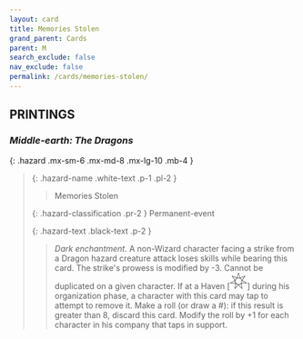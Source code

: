 ```yaml
---
layout: card
title: Memories Stolen
grand_parent: Cards
parent: M
search_exclude: false
nav_exclude: false
permalink: /cards/memories-stolen/
---
```


## PRINTINGS


### _Middle-earth: The Dragons_

{: .hazard .mx-sm-6 .mx-md-8 .mx-lg-10 .mb-4 }
> {: .hazard-name .white-text .p-1 .pl-2 }
> > <div class="hazard-mp"></div>
> > <div class="card-name">Memories Stolen</div>
>
> {: .hazard-classification .pr-2 }
> Permanent-event
>
> {: .hazard-text .black-text .p-2 }
> > _Dark enchantment._ A non-Wizard character facing a strike from a Dragon hazard creature attack loses skills while bearing this card. The strike's prowess is modified by -3. Cannot be duplicated on a given character. If at a Haven \[![](/assets/images/free-haven.svg)] during his organization phase, a character with this card may tap to attempt to remove it. Make a roll (or draw a #): if this result is greater than 8, discard this card. Modify the roll by +1 for each character in his company that taps in support. 
>
